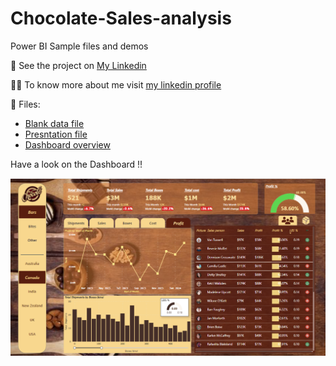 # Chocolate-Sales-analysis

Power BI Sample files and demos

🔗 See the project on [My Linkedin](https://www.linkedin.com/posts/patydeepshikha04_powerbi-dataanalysis-chocolatesales-activity-7244634416386301952-4blL?utm_source=share&utm_medium=member_desktop) 

👩‍💻 To know more about me visit [my linkedin profile](www.linkedin.com/in/patydeepshikha04)

📁 Files:

- [Blank data file](chocolates-sample-data.xlsx) 
- [Presntation file](Chocolate_Sales_Analysis-presentation.pdf)
- [Dashboard overview](Dashboard_Demo.mp4) 

Have a look on the Dashboard !!

![Portfolio Dashboard](dashboard_screenshot.png)
